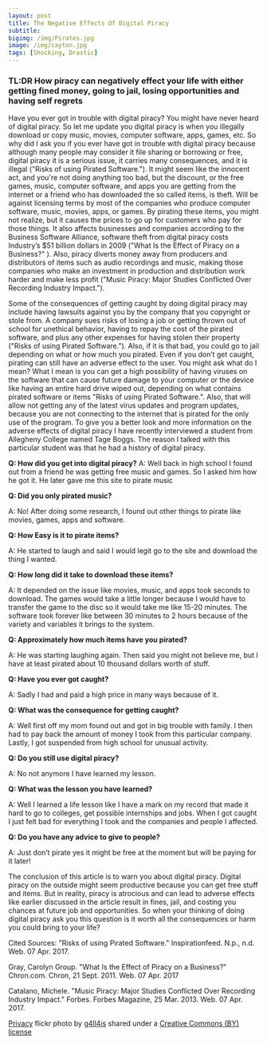 ```yaml
---
layout: post
title: The Negative Effects Of Digital Piracy
subtitle:
bigimg: /img/Pirates.jpg
image: /img/cayton.jpg
tags: [Shocking, Drastic]
---
```



### TL:DR How piracy can negatively effect your life with either getting fined money, going to jail, losing opportunities and having self regrets

Have you ever got in trouble with digital piracy? You might have never heard of digital piracy. So let me update you digital piracy is when you illegally download or copy music, movies, computer software, apps, games, etc. So why did I ask you if you ever have got in trouble with digital piracy because although many people may consider it file sharing or borrowing or free, digital piracy it is a serious issue, it carries many consequences, and it is illegal ("Risks of using Pirated Software."). It might seem like the innocent act, and you're not doing anything too bad, but the discount, or the free games, music, computer software, and apps you are getting from the internet or a friend who has downloaded the so called items, is theft. Will be against licensing terms by most of the companies who produce computer software, music, movies, apps, or games. By pirating these items, you might not realize, but it causes the prices to go up for customers who pay for those things. It also affects businesses and companies according to the Business Software Alliance, software theft from digital piracy costs Industry’s $51 billion dollars in 2009 ("What Is the Effect of Piracy on a Business?" ). Also, piracy diverts money away from producers and distributors of items such as audio recordings and music, making those companies who make an investment in production and distribution work harder and make less profit ("Music Piracy: Major Studies Conflicted Over Recording Industry Impact.").

Some of the consequences of getting caught by doing digital piracy may include having lawsuits against you by the company that you copyright or stole from. A company sues risks of losing a job or getting thrown out of school for unethical behavior, having to repay the cost of the pirated software, and plus any other expenses for having stolen their property ("Risks of using Pirated Software."). Also, if it is that bad, you could go to jail depending on what or how much you pirated. Even if you don’t get caught, pirating can still have an adverse effect to the user. You might ask what do I mean? What I mean is you can get a high possibility of having viruses on the software that can cause future damage to your computer or the device like having an entire hard drive wiped out, depending on what contains pirated software or items "Risks of using Pirated Software.". Also, that will allow not getting any of the latest virus updates and program updates, because you are not connecting to the internet that is pirated for the only use of the program. To give you a better look and more information on the adverse effects of digital piracy I have recently interviewed a student from Allegheny College named Tage Boggs. The reason I talked with this particular student was that he had a history of digital piracy.

**Q: How did you get into digital piracy?**
A: Well back in high school I found out from a friend he was getting free music and games. So I asked him how he got it. He later gave me this site to pirate music

**Q: Did you only pirated music?**

A: No! After doing some research, I found out other things to pirate like movies, games, apps and software.

**Q: How Easy is it to pirate items?**

A: He started to laugh and said I would legit go to the site and download the thing I wanted.

**Q: How long did it take to download these items?**

A: It depended on the issue like movies, music, and apps took seconds to download. The games would take a little longer because I would have to transfer the game to the disc so it would take me like 15-20 minutes. The software took forever like between 30 minutes to 2 hours because of the variety and variables it brings to the system.

**Q: Approximately how much items have you pirated?**

A: He was starting laughing again. Then said you might not believe me, but I have at least pirated about 10 thousand dollars worth of stuff.

**Q: Have you ever got caught?**

A: Sadly I had and paid a high price in many ways because of it.

**Q: What was the consequence for getting caught?**

A: Well first off my mom found out and got in big trouble with family. I then had to pay back the amount of money I took from this particular company. Lastly, I got suspended from high school for unusual activity.

**Q: Do you still use digital piracy?**

A: No not anymore I have learned my lesson.

**Q: What was the lesson you have learned?**

A: Well I learned a life lesson like I have a mark on my record that made it hard to go to colleges, get possible internships and jobs. When I got caught I just felt bad for everything I took and the companies and people I affected.

**Q: Do you have any advice to give to people?**

A: Just don’t pirate yes it might be free at the moment but will be paying for it later!

The conclusion of this article is to warn you about digital piracy. Digital piracy on the outside might seem productive because you can get free stuff and items. But in reality, piracy is atrocious and can lead to adverse effects like earlier discussed in the article result in fines, jail, and costing you chances at future job and opportunities. So when your thinking of doing digital piracy ask you this question is it worth all the consequences or harm you could bring to your life?


Cited Sources:
"Risks of using Pirated Software." Inspirationfeed. N.p., n.d. Web. 07 Apr. 2017.

Gray, Carolyn Group. "What Is the Effect of Piracy on a Business?" Chron.com. Chron, 21 Sept. 2011. Web. 07 Apr. 2017

Catalano, Michele. "Music Piracy: Major Studies Conflicted Over Recording Industry Impact." Forbes. Forbes Magazine, 25 Mar. 2013. Web. 07 Apr. 2017.







<a title="Privacy" href="https://flickr.com/photos/g4ll4is/8926997166">Privacy</a> flickr photo by <a href="https://flickr.com/people/g4ll4is">g4ll4is</a> shared under a <a href="https://creativecommons.org/licenses/by/2.0/">Creative Commons (BY) license</a> </small>
